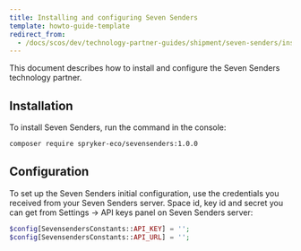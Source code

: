 ```yaml
---
title: Installing and configuring Seven Senders
template: howto-guide-template
redirect_from:
  - /docs/scos/dev/technology-partner-guides/shipment/seven-senders/installing-and-configuring-seven-senders.html
---
```


This document describes how to install and configure the Seven Senders technology partner.

## Installation

To install Seven Senders, run the command in the console:
```bash
composer require spryker-eco/sevensenders:1.0.0
```

## Configuration

To set up the Seven Senders initial configuration, use the credentials you received from your Seven Senders server. Space id, key id and secret you can get from Settings → API keys panel on Seven Senders server:
```php
$config[SevensendersConstants::API_KEY] = '';
$config[SevensendersConstants::API_URL] = '';
```
